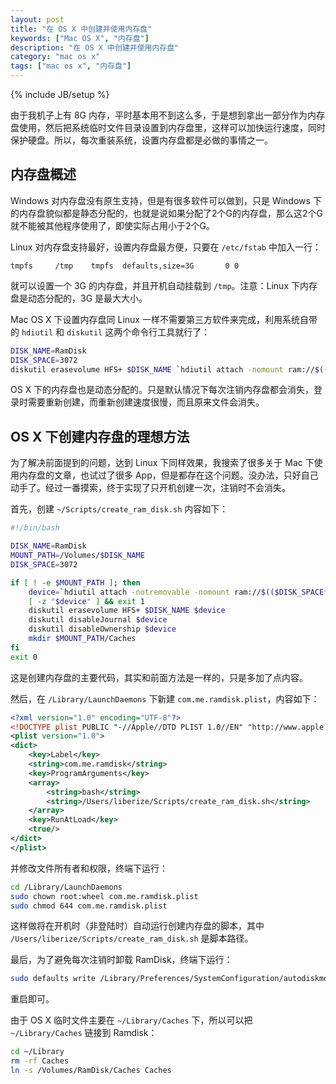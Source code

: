 ```yaml
---
layout: post
title: "在 OS X 中创建并使用内存盘"
keywords: ["Mac OS X", "内存盘"]
description: "在 OS X 中创建并使用内存盘"
category: "mac os x"
tags: ["mac os x", "内存盘"]
---
```

{% include JB/setup %}

由于我机子上有 8G 内存，平时基本用不到这么多，于是想到拿出一部分作为内存盘使用，然后把系统临时文件目录设置到内存盘里，这样可以加快运行速度，同时保护硬盘。所以，每次重装系统，设置内存盘都是必做的事情之一。

## 内存盘概述

Windows 对内存盘没有原生支持，但是有很多软件可以做到，只是 Windows 下的内存盘貌似都是静态分配的，也就是说如果分配了2个G的内存盘，那么这2个G就不能被其他程序使用了，即使实际占用小于2个G。

Linux 对内存盘支持最好，设置内存盘最方便，只要在 `/etc/fstab` 中加入一行：

```
tmpfs     /tmp    tmpfs  defaults,size=3G       0 0
```

就可以设置一个 3G 的内存盘，并且开机自动挂载到 `/tmp`。注意：Linux 下内存盘是动态分配的，3G 是最大大小。

Mac OS X 下设置内存盘同 Linux 一样不需要第三方软件来完成，利用系统自带的 `hdiutil` 和 `diskutil` 这两个命令行工具就行了：

```bash
DISK_NAME=RamDisk
DISK_SPACE=3072
diskutil erasevolume HFS+ $DISK_NAME `hdiutil attach -nomount ram://$(($DISK_SPACE*1024*2))`
```

OS X 下的内存盘也是动态分配的。只是默认情况下每次注销内存盘都会消失，登录时需要重新创建，而重新创建速度很慢，而且原来文件会消失。

## OS X 下创建内存盘的理想方法

为了解决前面提到的问题，达到 Linux 下同样效果，我搜索了很多关于 Mac 下使用内存盘的文章，也试过了很多 App，但是都存在这个问题。没办法，只好自己动手了。经过一番摸索，终于实现了只开机创建一次，注销时不会消失。

首先，创建 `~/Scripts/create_ram_disk.sh` 内容如下：

```bash
#!/bin/bash

DISK_NAME=RamDisk
MOUNT_PATH=/Volumes/$DISK_NAME
DISK_SPACE=3072

if [ ! -e $MOUNT_PATH ]; then
    device=`hdiutil attach -notremovable -nomount ram://$(($DISK_SPACE*1024*2))`
    [ -z "$device" ] && exit 1
    diskutil erasevolume HFS+ $DISK_NAME $device
    diskutil disableJournal $device
    diskutil disableOwnership $device
    mkdir $MOUNT_PATH/Caches
fi
exit 0
```

这是创建内存盘的主要代码，其实和前面方法是一样的，只是多加了点内容。

然后，在 `/Library/LaunchDaemons` 下新建 `com.me.ramdisk.plist`，内容如下：

```xml
<?xml version="1.0" encoding="UTF-8"?>
<!DOCTYPE plist PUBLIC "-//Apple//DTD PLIST 1.0//EN" "http://www.apple.com/DTDs/PropertyList-1.0.dtd">
<plist version="1.0">
<dict>
    <key>Label</key>
    <string>com.me.ramdisk</string>
    <key>ProgramArguments</key>
    <array>
        <string>bash</string>
        <string>/Users/liberize/Scripts/create_ram_disk.sh</string>
    </array>
    <key>RunAtLoad</key>
    <true/>
</dict>
</plist>
```

并修改文件所有者和权限，终端下运行：

```bash
cd /Library/LaunchDaemons
sudo chown root:wheel com.me.ramdisk.plist
sudo chmod 644 com.me.ramdisk.plist
```

这样做将在开机时（非登陆时）自动运行创建内存盘的脚本，其中 `/Users/liberize/Scripts/create_ram_disk.sh` 是脚本路径。

最后，为了避免每次注销时卸载 RamDisk，终端下运行：

```bash
sudo defaults write /Library/Preferences/SystemConfiguration/autodiskmount AutomountDisksWithoutUserLogin -bool true
```

重启即可。

由于 OS X 临时文件主要在 `~/Library/Caches` 下，所以可以把 `~/Library/Caches` 链接到 Ramdisk：

```bash
cd ~/Library
rm -rf Caches
ln -s /Volumes/RamDisk/Caches Caches
```
